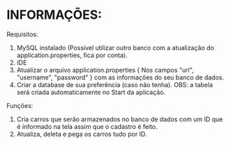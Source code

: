 # INFORMAÇÕES:

Requisitos:
1. MySQL instalado (Possível utilizar outro banco com a atualização do application.properties, fica por conta).
2. IDE
3. Atualizar o arquivo application.properties { Nos campos "url", "username", "password" } com as informações do seu banco de dados.
4. Criar a database de sua preferência (caso não tenha). OBS: a tabela será criada automaticamente no Start da aplicação.

Funções:
1. Cria carros que serão armazenados no banco de dados com um ID que é informado na tela assim que o cadastro é feito.
2. Atualiza, deleta e pega os carros tudo por ID.

